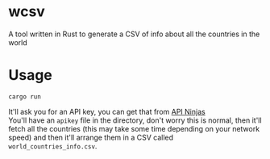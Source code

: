 # wcsv
A tool written in Rust to generate a CSV of info about all the countries in the world
# Usage
```
cargo run
```
It'll ask you for an API key, you can get that from [API Ninjas](https://api-ninjas.com/) <br/>
You'll have an `apikey` file in the directory, don't worry this is normal, then it'll fetch all the countries (this may take some time depending on your network speed) and then it'll arrange them in a CSV called `world_countries_info.csv`.